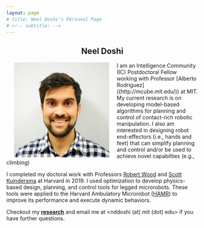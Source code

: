 ```yaml
---
layout: page
# title: Neel Doshi's Personal Page
# <!-- subtitle: -->
---
```


<h2 style="text-align:center;">Neel Doshi</h2>

<!-- ![headshot](/assets/img/photo_whitebkgndpc.jpg =10x10) -->
<img src="/assets/img/photo_whitebkgndpc.jpg" alt="It's a headshot!" align=left width="250" height="250" hspace="20"> 
I am an Intelligence Community (IC) Postdoctoral Fellow working with Professor [Alberto Rodriguez]((http://mcube.mit.edu/)) at MIT. My current research is on developing model-based algorithms for planning and control of contact-rich robotic manipulation. I also am interested in designing robot end-effectors (i.e., hands and feet) that can simplify planning and control and/or be used to achieve novel capabilties (e.g., climbing)

I completed my doctoral work with Professors [Robert Wood](https://www.micro.seas.harvard.edu/) and [Scott Kuindersma](https://agile.seas.harvard.edu/) at Harvard in 2019. I used optimization to develop physics-based design, planning, and control tools for legged microrobots. These tools were applied to the Harvard Ambulatory Microrobot ([HAMR](https://vimeo.com/274138812)) to improve its performance and execute dynamic behaviors. 

Checkout my **[research](https://neeld.github.io/research/)** and email me at <nddoshi (at) mit (dot) edu> if you have further questions. 



